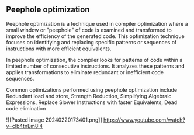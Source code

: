 ## Peephole optimization
Peephole optimization is a technique used in compiler optimization where a small window or "peephole" of code is examined and transformed to improve the efficiency of the generated code. This optimization technique focuses on identifying and replacing specific patterns or sequences of instructions with more efficient equivalents.

In peephole optimization, the compiler looks for patterns of code within a limited number of consecutive instructions. It analyzes these patterns and applies transformations to eliminate redundant or inefficient code sequences.

Common optimizations performed using peephole optimization include Redundant load and store, Strength Reduction, Simplifying Algebraic Expressions, Replace Slower Instructions with faster Equivalents, Dead code elimination

![[Pasted image 20240220173401.png]]
https://www.youtube.com/watch?v=clb4tnEm8l4